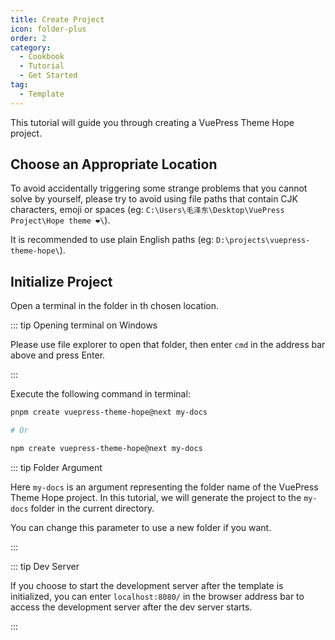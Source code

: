 ```yaml
---
title: Create Project
icon: folder-plus
order: 2
category:
  - Cookbook
  - Tutorial
  - Get Started
tag:
  - Template
---
```


This tutorial will guide you through creating a VuePress Theme Hope project.

<!-- more -->

## Choose an Appropriate Location

To avoid accidentally triggering some strange problems that you cannot solve by yourself, please try to avoid using file paths that contain CJK characters, emoji or spaces (eg: `C:\Users\毛泽东\Desktop\VuePress Project\Hope theme ❤️\`).

It is recommended to use plain English paths (eg: `D:\projects\vuepress-theme-hope\`).

## Initialize Project

Open a terminal in the folder in th chosen location.

::: tip Opening terminal on Windows

Please use file explorer to open that folder, then enter `cmd` in the address bar above and press Enter.

:::

Execute the following command in terminal:

```sh
pnpm create vuepress-theme-hope@next my-docs

# Or

npm create vuepress-theme-hope@next my-docs
```

::: tip Folder Argument

Here `my-docs` is an argument representing the folder name of the VuePress Theme Hope project. In this tutorial, we will generate the project to the `my-docs` folder in the current directory.

You can change this parameter to use a new folder if you want.

:::

::: tip Dev Server

If you choose to start the development server after the template is initialized, you can enter `localhost:8080/` in the browser address bar to access the development server after the dev server starts.

:::
